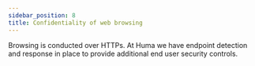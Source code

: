 ```yaml
---
sidebar_position: 8
title: Confidentiality of web browsing
---
```


Browsing is conducted over HTTPs. At Huma we have endpoint detection and response in place to provide additional end user security controls.

